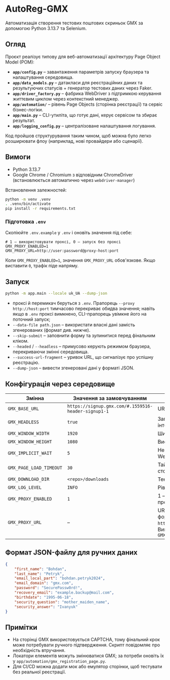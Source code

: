 # AutoReg-GMX

Автоматизація створення тестових поштових скриньок GMX за допомогою Python 3.13.7 та Selenium.

## Огляд

Проєкт реалізує типову для веб-автоматизації архітектуру Page Object Model (POM):

- **`app/config.py`** – завантаження параметрів запуску браузера та налаштування середовища.
- **`app/data_models.py`** – датакласи для реєстраційних даних та результуючих статусів + генератор тестових даних через Faker.
- **`app/driver_factory.py`** – фабрика WebDriver з підтримкою керування життєвим циклом через контекстний менеджер.
- **`app/automation/`** – рівень Page Objects (сторінка реєстрації) та сервіс бізнес-логіки.
- **`app/main.py`** – CLI-утиліта, що готує дані, керує сервісом та збирає результат.
- **`app/logging_config.py`** – централізоване налаштування логування.

Код пройшов структурування таким чином, щоб можна було легко розширювати флоу (наприклад, нові провайдери або сценарії).

## Вимоги

- Python 3.13.7
- Google Chrome / Chromium з відповідним ChromeDriver (встановлюється автоматично через `webdriver-manager`)

Встановлення залежностей:

```bash
python -m venv .venv
. .venv/bin/activate
pip install -r requirements.txt
```

### Підготовка `.env`

Скопіюйте `.env.example` у `.env` і оновіть значення під себе:

```
# 1 — використовувати проксі, 0 — запуск без проксі
GMX_PROXY_ENABLED=1
GMX_PROXY_URL=http://user:password@proxy-host:port
```

Коли `GMX_PROXY_ENABLED=1`, значення `GMX_PROXY_URL` обов'язкове. Якщо виставити `0`, трафік піде напряму.

## Запуск

```bash
python -m app.main --locale uk_UA --dump-json
```

- проксі й перемикач беруться з `.env`. Прапорець `--proxy http://host:port` тимчасово перекриває обидва значення; навіть якщо в `.env` проксі вимкнено, CLI-прапорець увімкне його на поточний запуск;
- `--data-file path.json` – використати власні дані замість згенерованих (формат див. нижче).
- `--skip-submit` – заповнити форму та зупинитися перед фінальним кліком.
- `--headed` / `--headless` – примусово керують режимом браузера, перекриваючи змінні середовища.
- `--success-url-fragment` – уривок URL, що сигналізує про успішну реєстрацію.
- `--dump-json` – вивести згенеровані дані у форматі JSON.

## Конфігурація через середовище

| Змінна | Значення за замовчуванням | Опис |
| --- | --- | --- |
| `GMX_BASE_URL` | `https://signup.gmx.com/#.1559516-header-signup1-1` | URL форми реєстрації |
| `GMX_HEADLESS` | `true` | Запускати браузер без інтерфейсу |
| `GMX_WINDOW_WIDTH` | `1920` | Ширина вікна |
| `GMX_WINDOW_HEIGHT` | `1080` | Висота вікна |
| `GMX_IMPLICIT_WAIT` | `5` | Неявне очікування для WebDriver (с) |
| `GMX_PAGE_LOAD_TIMEOUT` | `30` | Тайм-аут завантаження сторінки (с) |
| `GMX_DOWNLOAD_DIR` | `<repo>/downloads` | Тека для завантажень |
| `GMX_LOG_LEVEL` | `INFO` | Рівень логування |
| `GMX_PROXY_ENABLED` | `1` | 1 — використовувати проксі, 0 — вимкнути |
| `GMX_PROXY_URL` | – | URL HTTP(S)-проксі у форматі `http://user:pass@host:port`. Використовується, якщо `GMX_PROXY_ENABLED=1` |

## Формат JSON-файлу для ручних даних

```json
{
	"first_name": "Bohdan",
	"last_name": "Petryk",
	"email_local_part": "bohdan.petryk2024",
	"email_domain": "gmx.com",
	"password": "SecurePassw0rd!",
	"recovery_email": "example.backup@mail.com",
	"birthdate": "1995-06-18",
	"security_question": "mother_maiden_name",
	"security_answer": "Ivanyuk"
}
```

## Примітки

- На сторінці GMX використовується CAPTCHA, тому фінальний крок може потребувати ручного підтвердження. Скрипт повідомляє про необхідність втручання.
- Локатори елементів можуть змінюватися GMX; за потреби оновіть їх у `app/automation/gmx_registration_page.py`.
- Для CI/CD можна додати мок або емулятор сторінки, щоб тестувати без реальної реєстрації.